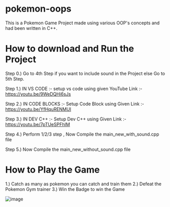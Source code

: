 # pokemon-oops
This is a Pokemon Game Project made using various OOP's concepts and had been written in C++.

# How to download and Run the Project
Step 0.) Go to 4th Step if you want to include sound in the Project else  Go to 5th Step. 

Step 1.) IN VS CODE :- setup vs code using given YouTube Link :- https://youtu.be/9WeDQHi6sJs  

Step 2.) IN CODE BLOCKS :- Setup Code Block using Given Link :- https://youtu.be/YfHquRENMUI 

Step 3.) IN DEV C++ :- Setup Dev C++ using Given Link :-  https://youtu.be/7pTUeSPFhIM 

Step 4.) Perform 1/2/3 step , Now Compile the main_new_with_sound.cpp file  

Step 5.) Now Compile the main_new_without_sound.cpp file   

# How to Play the Game 
1.) Catch as many as pokemon you can catch and train them
2.) Defeat the Pokemon Gym trainer 
3.) Win the Badge to win the Game




 ![image](https://user-images.githubusercontent.com/87773889/165109078-2e1d11bf-128d-4a3b-a1c5-0e9bd7bdb923.png)

